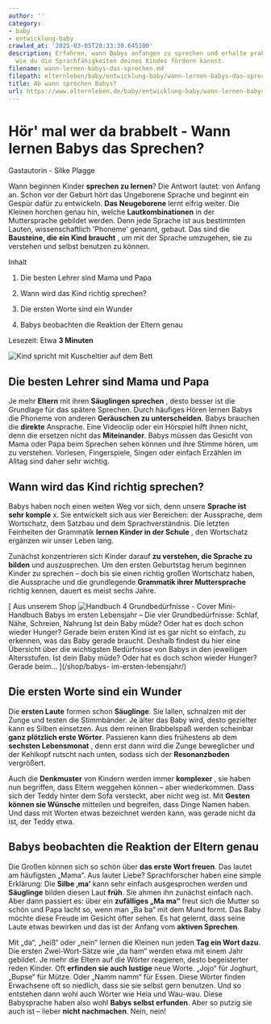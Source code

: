 ```yaml
---
author: ''
category:
- baby
- entwicklung-baby
crawled_at: '2025-03-05T20:33:30.645100'
description: Erfahren, wann Babys anfangen zu sprechen und erhalte praktische Tipps,
  wie du die Sprachfähigkeiten deines Kindes fördern kannst.
filename: wann-lernen-babys-das-sprechen.md
filepath: elternleben/baby/entwicklung-baby/wann-lernen-babys-das-sprechen.md
title: Ab wann sprechen Babys?
url: https://www.elternleben.de/baby/entwicklung-baby/wann-lernen-babys-das-sprechen/
---
```


#  Hör' mal wer da brabbelt - Wann lernen Babys das Sprechen?

Gastautorin - Silke Plagge

Wann beginnen Kinder **sprechen zu lernen**? Die Antwort lautet: von Anfang
an. Schon vor der Geburt hört das Ungeborene Sprache und beginnt ein Gespür
dafür zu entwickeln. **Das Neugeborene** lernt eifrig weiter. Die Kleinen
horchen genau hin, welche **Lautkombinationen** in der Muttersprache gebildet
werden. Denn jede Sprache ist aus bestimmten Lauten, wissenschaftlich
'Phoneme' genannt, gebaut. Das sind die **Bausteine, die ein Kind braucht** ,
um mit der Sprache umzugehen, sie zu verstehen und selbst benutzen zu können.

Inhalt

1. Die besten Lehrer sind Mama und Papa

2. Wann wird das Kind richtig sprechen?

3. Die ersten Worte sind ein Wunder

4. Babys beobachten die Reaktion der Eltern genau

Lesezeit: Etwa **3 Minuten**

![Kind spricht mit Kuscheltier auf dem
Bett](/fileadmin/_processed_/f/a/csm_sprechen_lernen_850257e5d0.jpg)

##  Die besten Lehrer sind Mama und Papa

Je mehr **Eltern** mit ihren **Säuglingen sprechen** , desto besser ist die
Grundlage für das spätere Sprechen. Durch häufiges Hören lernen Babys die
Phoneme von anderen **Geräuschen zu unterscheiden**. Babys brauchen die
**direkte** Ansprache. Eine Videoclip oder ein Hörspiel hilft ihnen nicht,
denn die ersetzen nicht das **Miteinander**. Babys müssen das Gesicht von Mama
oder Papa beim Sprechen sehen können und ihre Stimme hören, um zu verstehen.
Vorlesen, Fingerspiele, Singen oder einfach Erzählen im Alltag sind daher sehr
wichtig.

##  Wann wird das Kind richtig sprechen?

Babys haben noch einen weiten Weg vor sich, denn unsere **Sprache ist sehr
komple** x. Sie entwickelt sich aus vier Bereichen: der Aussprache, dem
Wortschatz, dem Satzbau und dem Sprachverständnis. Die letzten Feinheiten der
Grammatik **lernen Kinder in der Schule** , den Wortschatz ergänzen wir unser
Leben lang.  
  
Zunächst konzentrieren sich Kinder darauf **zu verstehen, die Sprache zu
bilden** und auszusprechen. Um den ersten Geburtstag herum beginnen Kinder zu
sprechen – doch bis sie einen richtig großen Wortschatz haben, die Aussprache
und die grundlegende **Grammatik ihrer Muttersprache** richtig kennen, dauert
es meist sechs Jahre.

[ Aus unserem Shop ![Handbuch 4 Grundbedürfnisse -
Cover](/fileadmin/_processed_/6/6/csm_Handbuch_Grundbeduerfnisse_teaser_1360981f55.png)
Mini-Handbuch Babys im ersten Lebensjahr – Die vier Grundbedürfnisse: Schlaf,
Nähe, Schreien, Nahrung Ist dein Baby müde? Oder hat es doch schon wieder
Hunger? Gerade beim ersten Kind ist es gar nicht so einfach, zu erkennen, was
das Baby gerade braucht. Deshalb findest du hier eine Übersicht über die
wichtigsten Bedürfnisse von Babys in den jeweiligen Altersstufen. Ist dein
Baby müde? Oder hat es doch schon wieder Hunger? Gerade beim…  ](/shop/babys-
im-ersten-lebensjahr/)

##  Die ersten Worte sind ein Wunder

Die **ersten Laute** formen schon **Säuglinge**. Sie lallen, schnalzen mit der
Zunge und testen die Stimmbänder. Je älter das Baby wird, desto gezielter kann
es Silben einsetzen. Aus dem reinen Brabbelspaß werden scheinbar **ganz
plötzlich erste Wörter**. Passieren kann dies frühestens ab dem **sechsten
Lebensmonat** , denn erst dann wird die Zunge beweglicher und der Kehlkopf
rutscht nach unten, sodass sich der **Resonanzboden** vergrößert.  
  
Auch die **Denkmuster** von Kindern werden immer **komplexer** , sie haben nun
begriffen, dass Eltern weggehen können – aber wiederkommen. Dass sich der
Teddy hinter dem Sofa versteckt, aber nicht weg ist. Mit **Gesten können sie
Wünsche** mitteilen und begreifen, dass Dinge Namen haben. Und dass mit Worten
etwas bezeichnet werden kann, was gerade nicht da ist, der Teddy etwa.

##  Babys beobachten die Reaktion der Eltern genau

Die Großen können sich so schön über **das erste Wort freuen**. Das lautet am
häufigsten „Mama“. Aus lauter Liebe? Sprachforscher haben eine simple
Erklärung: Die **Silbe ‚ma’** kann sehr einfach ausgesprochen werden und
**Säuglinge** bilden diesen Laut **früh**. Sie ahmen ihn zunächst einfach
nach. Aber dann passiert es: über ein **zufälliges „Ma ma“** freut sich die
Mutter so schön und Papa lacht so, wenn man „Ba ba“ mit dem Mund formt. Das
Baby möchte diese Freude im Gesicht öfter sehen. Es hat gelernt, dass seine
Laute etwas bewirken und das ist der Anfang vom **aktiven Sprechen**.  
  
Mit „da“, „heiß“ oder „nein“ lernen die Kleinen nun jeden **Tag ein Wort
dazu**. Die ersten Zwei-Wort-Sätze wie „da ham“ werden etwa mit einem Jahr
gebildet. Je mehr die Eltern auf die Wörter reagieren, desto begeisterter
reden Kinder. Oft **erfinden sie auch lustige** neue Worte. „Jojo“ für
Joghurt, „Bupse“ für Mütze. Oder „Namm namm“ für Essen. Diese Wörter finden
Erwachsene oft so niedlich, dass sie sie selbst gern benutzen. Und so
entstehen dann wohl auch Wörter wie Heia und Wau-wau. Diese Babysprache haben
also wohl **Babys selbst erfunden**. Aber so putzig sie auch ist – lieber
**nicht nachmachen**. Nein, nein!


